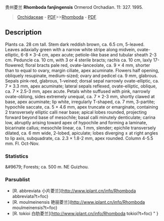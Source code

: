贵州菱兰 **Rhomboda fanjingensis** Ormerod Orchadian. 11: 327. 1995.

> [Orchidaceae](http://www.iplant.cn/info/Orchidaceae?t=foc) - [PDF](http://www.iplant.cn/foc/pdf/Orchidaceae.pdf)>>[Rhomboda](http://www.iplant.cn/info/Rhomboda?t=foc) - [PDF](http://www.iplant.cn/foc/pdf/Rhomboda.pdf)

## Description

Plants ca. 28 cm tall. Stem dark reddish brown, ca. 6.5 cm, 5-leaved. Leaves adaxially green with a narrow white stripe along midvein, ovate-elliptic, 6-8 × 3-4 cm, apex acute; petiole-like base and tubular sheath 2-3 cm. Peduncle ca. 10 cm, with 3 or 4 sterile bracts; rachis ca. 10 cm, laxly 17-flowered; floral bracts pale red, ovate-lanceolate, ca. 9 × 4 mm, shorter than to equal to ovary, margin ciliate, apex acuminate. Flowers half opening, obliquely resupinate, medium-sized; ovary and pedicel ca. 9 mm, glabrous. Sepals pink-red, glabrous, 1-veined; dorsal sepal narrowly ovate-elliptic, ca. 7 × 3.3 mm, apex acuminate; lateral sepals reflexed, ovate-elliptic, oblique, ca. 7 × 2.5-3 mm, apex acute. Petals white suffused with pink, narrowly ovate-oblong, sides extremely unequal, ca. 7 × 2-3 mm, shortly clawed at base, apex acuminate; lip white, irregularly T-shaped, ca. 7 mm, 3-partite; hypochile saccate, ca. 5 × 4.6 mm, apex truncate or emarginate, containing 2 transversely elliptic calli near base; apical lobes rounded, projecting forward beyond base of mesochile; basal calli minutely denticulate; carina low, abruptly arising toward apex of hypochile and forming a laminate, bicarinate callus; mesochile linear, ca. 1 mm, slender; epichile transversely dilated, ca. 6 mm wide, 2-lobed, apiculate; lobes diverging ± at right angles to lip axis, subquadrate, ca. 2.3 × 1.8-2 mm, apex rounded. Column 4-5.5 mm. Fl. Oct-Nov.

### Statistics
&amp;#9679; Forests; ca. 500 m. NE Guizhou.

### Parsublist

* [R.  abbreviata  小片菱兰](http://www.iplant.cn/info/Rhomboda abbreviata?t=foc)
* [R.  moulmeinensis  艳丽菱兰](http://www.iplant.cn/info/Rhomboda moulmeinensis?t=foc)
* [R.  tokioi  白肋菱兰](http://www.iplant.cn/info/Rhomboda tokioi?t=foc)
"
}